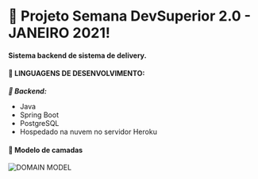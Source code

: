 # :pushpin: Projeto Semana DevSuperior 2.0 - JANEIRO 2021! 

#### Sistema backend de sistema de delivery.

#### :large_blue_circle: LINGUAGENS DE DESENVOLVIMENTO:

***:small_blue_diamond: Backend:***
- Java
- Spring Boot
- PostgreSQL
- Hospedado na nuvem no servidor Heroku

#### :small_blue_diamond: Modelo de camadas
![DOMAIN MODEL](https://github.com/anna104016/html/blob/main/estrutura%20de%20camadas01.png)
